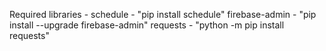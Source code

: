 Required libraries -
schedule -  "pip install schedule"
firebase-admin - "pip install --upgrade firebase-admin"
requests - "python -m pip install requests"